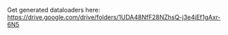 Get generated dataloaders here: https://drive.google.com/drive/folders/1UDA48NfF28NZhsQ-j3e4jEf1gAxr-6N5

